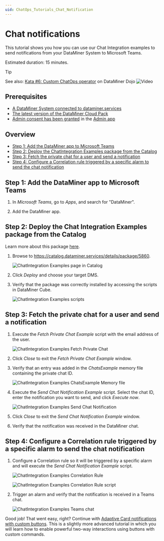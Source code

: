 ```yaml
---
uid: ChatOps_Tutorials_Chat_Notification
---
```


# Chat notifications

This tutorial shows you how you can use our Chat Integration examples to send notifications from your DataMiner System to Microsoft Teams.

Estimated duration: 15 minutes.

> [!TIP]
> See also: [Kata #6: Custom ChatOps operator](https://community.dataminer.services/courses/kata-6/) on DataMiner Dojo ![Video](~/user-guide/images/video_Duo.png)

## Prerequisites

- [A DataMiner System connected to dataminer.services](xref:Connecting_your_DataMiner_System_to_the_cloud)
- [The latest version of the DataMiner Cloud Pack](xref:Managing_cloud-connected_nodes#upgrading-nodes-to-the-latest-dxm-versions)
- [Admin consent has been granted](xref:Granting_admin_consent) in the [Admin app](https://admin.dataminer.services)

## Overview

- [Step 1: Add the DataMiner app to Microsoft Teams](#step-1-add-the-dataminer-app-to-microsoft-teams)
- [Step 2: Deploy the ChatIntegration Examples package from the Catalog](#step-2-deploy-the-chat-integration-examples-package-from-the-catalog)
- [Step 3: Fetch the private chat for a user and send a notification](#step-3-fetch-the-private-chat-for-a-user-and-send-a-notification)
- [Step 4: Configure a Correlation rule triggered by a specific alarm to send the chat notification](#step-4-configure-a-correlation-rule-triggered-by-a-specific-alarm-to-send-the-chat-notification)

## Step 1: Add the DataMiner app to Microsoft Teams

1. In *Microsoft Teams*, go to *Apps*, and search for "DataMiner".

1. Add the DataMiner app.

## Step 2: Deploy the Chat Integration Examples package from the Catalog

Learn more about this package [here](https://github.com/SkylineCommunications/ChatOps-Extensions/blob/main/ChatIntegrationExamples/README.md).

1. Browse to <https://catalog.dataminer.services/details/package/5860>.

   ![ChatIntegration Examples page in Catalog](~/user-guide/images/chatops_notification_01_001.png)

1. Click *Deploy* and choose your target DMS.

1. Verify that the package was correctly installed by accessing the scripts in DataMiner Cube.

   ![ChatIntegration Examples scripts](~/user-guide/images/chatops_notification_01_002.png)

## Step 3: Fetch the private chat for a user and send a notification

1. Execute the *Fetch Private Chat Example* script with the email address of the user.

   ![ChatIntegration Examples Fetch Private Chat](~/user-guide/images/chatops_notification_02_001.png)

1. Click *Close* to exit the *Fetch Private Chat Example* window.

1. Verify that an entry was added in the *ChatsExample* memory file containing the private chat ID.

   ![ChatIntegration Examples ChatsExample Memory file](~/user-guide/images/chatops_notification_02_002.png)

1. Execute the *Send Chat Notification Example* script. Select the chat ID, enter the notification you want to send, and click *Execute now*.

   ![ChatIntegration Examples Send Chat Notification](~/user-guide/images/chatops_notification_02_003.png)

1. Click *Close* to exit the *Send Chat Notification Example* window.

1. Verify that the notification was received in the DataMiner chat.

## Step 4: Configure a Correlation rule triggered by a specific alarm to send the chat notification

1. Configure a Correlation rule so it will be triggered by a specific alarm and will execute the *Send Chat Notification Example* script.

   ![ChatIntegration Examples Correlation Rule](~/user-guide/images/chatops_notification_03_001.png)

   ![ChatIntegration Examples Correlation Rule script](~/user-guide/images/chatops_notification_03_002.png)

1. Trigger an alarm and verify that the notification is received in a Teams chat.

   ![ChatIntegration Examples Teams chat](~/user-guide/images/chatops_notification_03_003.png)

Good job! That went easy, right? Continue with [Adaptive Card notifications with custom buttons](xref:ChatOps_Tutorials_Custom_Buttons). This is a slightly more advanced tutorial in which you will learn how to enable powerful two-way interactions using buttons with custom commands.
